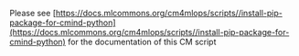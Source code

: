 Please see [https://docs.mlcommons.org/cm4mlops/scripts//install-pip-package-for-cmind-python](https://docs.mlcommons.org/cm4mlops/scripts//install-pip-package-for-cmind-python) for the documentation of this CM script
